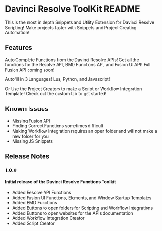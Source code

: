 # Davinci Resolve ToolKit README

This is the most in depth Snippets and Utility Extension for Davinci Resolve Scripting! Make projects faster with Snippets and Project Creating Automation!

## Features

Auto Complete Functions from the Davinci Resolve APIs! Get all the functions for the Resolve API, BMD Functions API, and Fusion UI API! Full Fusion API coming soon!

Autofill in 3 Languages! Lua, Python, and Javascript!

Or Use the Project Creators to make a Script or Workflow Integration Template! Check out the custom tab to get started!

<!-- ## Requirements

If you have any requirements or dependencies, add a section describing those and how to install and configure them. -->

<!-- ## Extension Settings

Include if your extension adds any VS Code settings through the `contributes.configuration` extension point.

For example:

This extension contributes the following settings:

* `myExtension.enable`: Enable/disable this extension.
* `myExtension.thing`: Set to `blah` to do something. -->

## Known Issues

- Missing Fusion API
- Finding Correct Functions sometimes difficult
- Making Workflow Integration requires an open folder and will not make a new folder for you
- Missing JS Snippets

## Release Notes

### 1.0.0

#### Initial release of the Davinci Resolve Functions Toolkit
- Added Resolve API Functions
- Added Fusion UI Functions, Elements, and Window Startup Templates
- Added BMD Functions
- Added Buttons to open folders for Scripting and Workflow Integrations
- Added Buttons to open websites for the APIs documentation
- Added Workflow Integration Creator
- Added Script Creator

